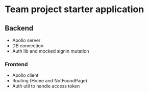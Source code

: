 # Team project starter application

## Backend

- Apollo server
- DB connection
- Auth lib and mocked signin mutation

### Frontend

- Apollo client
- Routing (Home and NotFoundPage)
- Auth util to handle access token
